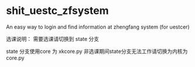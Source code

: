 shit_uestc_zfsystem
===================

An easy way to login and find information at zhengfang system (for uestcer)





选课说明：
需要选课请切换到 state  分支



state 分支使用core 为 xkcore.py
非选课期间state分支无法工作请切换为内核为core.py
